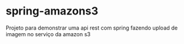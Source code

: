 # spring-amazons3
Projeto para demonstrar uma api rest com spring fazendo upload de imagem no serviço da amazon s3
